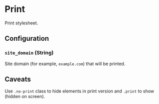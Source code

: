 # Print

Print stylesheet.


## Configuration

### `site_domain` (String)

Site domain (for example, `example.com`) that will be printed.


## Caveats

Use `.no-print` class to hide elements in print version and  `.print` to show (hidden on screen).

